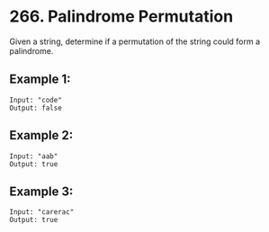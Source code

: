 # 266. Palindrome Permutation

Given a string, determine if a permutation of the string could form a palindrome.

## Example 1:

```
Input: "code"
Output: false
```

## Example 2:

```
Input: "aab"
Output: true
```

## Example 3:

```
Input: "carerac"
Output: true
```